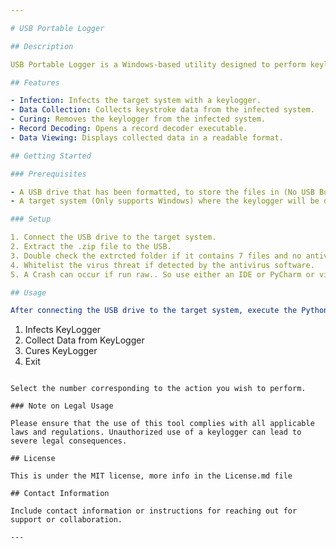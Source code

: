 ```yaml
---

# USB Portable Logger

## Description

USB Portable Logger is a Windows-based utility designed to perform keylogging tasks, Allowing it to run on any system without prior installation.

## Features

- Infection: Infects the target system with a keylogger.
- Data Collection: Collects keystroke data from the infected system.
- Curing: Removes the keylogger from the infected system.
- Record Decoding: Opens a record decoder executable.
- Data Viewing: Displays collected data in a readable format.

## Getting Started

### Prerequisites

- A USB drive that has been formatted, to store the files in (No USB Burning Needed!).
- A target system (Only supports Windows) where the keylogger will be deployed.

### Setup

1. Connect the USB drive to the target system.
2. Extract the .zip file to the USB.
3. Double check the extrcted folder if it contains 7 files and no antivirus disables it.
4. Whitelist the virus threat if detected by the antivirus software.
5. A Crash can occur if run raw.. So use either an IDE or PyCharm or via the terminal with `python KeyLogger.py` (First change directories via `cd Dependency/` if your in the root folder) until further notice

## Usage

After connecting the USB drive to the target system, execute the Python program. You will be presented with a menu:

```
1) Infects KeyLogger
2) Collect Data from KeyLogger
3) Cures KeyLogger
99) Exit
```

Select the number corresponding to the action you wish to perform.

### Note on Legal Usage

Please ensure that the use of this tool complies with all applicable laws and regulations. Unauthorized use of a keylogger can lead to severe legal consequences.

## License

This is under the MIT license, more info in the License.md file

## Contact Information

Include contact information or instructions for reaching out for support or collaboration.

---
```

